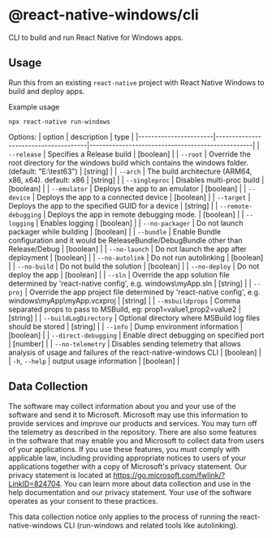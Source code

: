 # @react-native-windows/cli

CLI to build and run React Native for  Windows apps.

## Usage

Run this from an existing `react-native` project with React Native Windows to build and deploy apps.


Example usage
```
npx react-native run-windows
```

Options:
| option                | description                          | type                                             |
|-----------------------|--------------------------------------|--------------------------------------------------|
| `--release`           | Specifies a Release build | [boolean] |
| `--root`              | Override the root directory for the windows build which contains the windows folder. (default: "E:\\test63") | [string] |
| `--arch`              | The build architecture (ARM64, x86, x64). default: x86 | [string] |
| `--singleproc`        | Disables multi-proc build | [boolean] |
| `--emulator`          | Deploys the app to an emulator | [boolean] |
| `--device`            | Deploys the app to a connected device | [boolean] |
| `--target`            | Deploys the app to the specified GUID for a device | [string] |
| `--remote-debugging`  | Deploys the app in remote debugging mode. | [boolean] |
| `--logging`           | Enables logging | [boolean] | 
| `--no-packager`       | Do not launch packager while building | [boolean] |
| `--bundle`            | Enable Bundle configuration and it would be ReleaseBundle/DebugBundle other than Release/Debug | [boolean] | 
| `--no-launch`         | Do not launch the app after deployment | [boolean] | 
| `--no-autolink`       | Do not run autolinking | [boolean] | 
| `--no-build`          | Do not build the solution | [boolean] |
| `--no-deploy`         | Do not deploy the app | [boolean] |
| `--sln`               | Override the app solution file determined by 'react-native config', e.g. windows\myApp.sln | [string] | 
| `--proj`              | Override the app project file determined by 'react-native config', e.g. windows\myApp\myApp.vcxproj | [string] |
| `--msbuildprops`      | Comma separated props to pass to MSBuild, eg: prop1=value1,prop2=value2 | [string] |
| `--buildLogDirectory` | Optional directory where MSBuild log files should be stored | [string] |
| `--info`              | Dump environment information | [boolean] |
| `--direct-debugging`  | Enable direct debugging on specified port | [number] |
| `--no-telemetry`      | Disables sending telemetry that allows analysis of usage and failures of the react-native-windows CLI | [boolean] |
| `-h`, `--help`        | output usage information | [boolean] |


## Data Collection
The software may collect information about you and your use of the software and send it to Microsoft. Microsoft may use this information to provide services and improve our products and services. You may turn off the telemetry as described in the repository. There are also some features in the software that may enable you and Microsoft to collect data from users of your applications. If you use these features, you must comply with applicable law, including providing appropriate notices to users of your applications together with a copy of Microsoft's privacy statement. Our privacy statement is located at https://go.microsoft.com/fwlink/?LinkID=824704. You can learn more about data collection and use in the help documentation and our privacy statement. Your use of the software operates as your consent to these practices.

This data collection notice only applies to the process of running the react-native-windows CLI (run-windows and related tools like autolinking).